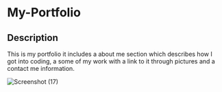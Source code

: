 # My-Portfolio

## Description 
This is my portfolio it includes a about me section which describes how I got into coding, a some of my work with a link to it through pictures and a contact me information.

![Screenshot (17)](https://user-images.githubusercontent.com/104205888/176311648-945b5e4a-03b8-4148-af7a-46e0e1f70746.png)
